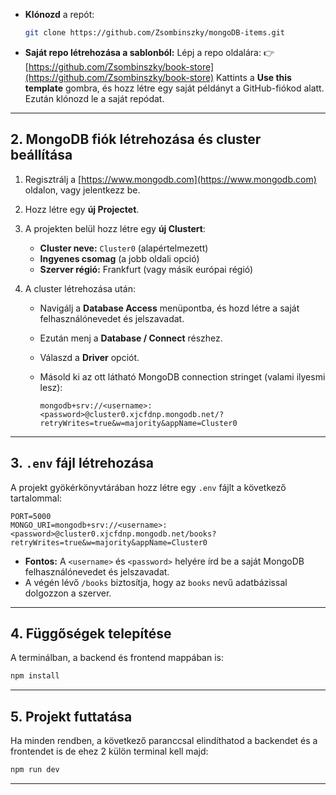 - **Klónozd** a repót:

  ```bash
  git clone https://github.com/Zsombinszky/mongoDB-items.git
  ```

- **Saját repo létrehozása a sablonból:**
  Lépj a repo oldalára:
  👉 [https://github.com/Zsombinszky/book-store](https://github.com/Zsombinszky/book-store)
  Kattints a **Use this template** gombra, és hozz létre egy saját példányt a GitHub-fiókod alatt. Ezután klónozd le a saját repódat.

---

## 2. MongoDB fiók létrehozása és cluster beállítása

1. Regisztrálj a [https://www.mongodb.com](https://www.mongodb.com) oldalon, vagy jelentkezz be.

2. Hozz létre egy **új Projectet**.

3. A projekten belül hozz létre egy **új Clustert**:

   - **Cluster neve:** `Cluster0` (alapértelmezett)
   - **Ingyenes csomag** (a jobb oldali opció)
   - **Szerver régió:** Frankfurt (vagy másik európai régió)

4. A cluster létrehozása után:

   - Navigálj a **Database Access** menüpontba, és hozd létre a saját felhasználónevedet és jelszavadat.
   - Ezután menj a **Database / Connect** részhez.
   - Válaszd a **Driver** opciót.
   - Másold ki az ott látható MongoDB connection stringet (valami ilyesmi lesz):

     ```
     mongodb+srv://<username>:<password>@cluster0.xjcfdnp.mongodb.net/?retryWrites=true&w=majority&appName=Cluster0
     ```

---

## 3. `.env` fájl létrehozása

A projekt gyökérkönyvtárában hozz létre egy `.env` fájlt a következő tartalommal:

```env
PORT=5000
MONGO_URI=mongodb+srv://<username>:<password>@cluster0.xjcfdnp.mongodb.net/books?retryWrites=true&w=majority&appName=Cluster0
```

- **Fontos:** A `<username>` és `<password>` helyére írd be a saját MongoDB felhasználónevedet és jelszavadat.
- A végén lévő `/books` biztosítja, hogy az `books` nevű adatbázissal dolgozzon a szerver.

---

## 4. Függőségek telepítése

A terminálban, a backend és frontend mappában is:

```bash
npm install
```

---

## 5. Projekt futtatása

Ha minden rendben, a következő paranccsal elindíthatod a backendet és a frontendet is de ehez 2 külön terminal kell majd:

```bash
npm run dev
```

---

